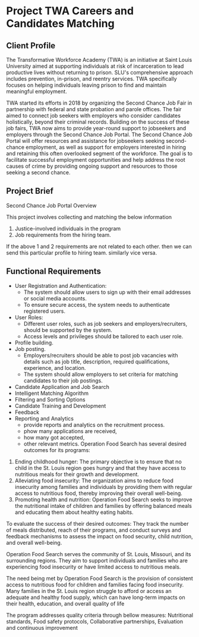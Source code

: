 # Project TWA Careers and Candidates Matching

## Client Profile

The Transformative Workforce Academy (TWA) is an initiative at Saint Louis University aimed at supporting individuals at risk of incarceration to lead productive lives without returning to prison. SLU's comprehensive approach includes prevention, in-prison, and reentry services. TWA specifically focuses on helping individuals leaving prison to find and maintain meaningful employment.

TWA started its efforts in 2018 by organizing the Second Chance Job Fair in partnership with federal and state probation and parole offices. The fair aimed to connect job seekers with employers who consider candidates holistically, beyond their criminal records. Building on the success of these job fairs, TWA now aims to provide year-round support to jobseekers and employers through the Second Chance Job Portal. The Second Chance Job Portal will offer resources and assistance for jobseekers seeking second-chance employment, as well as support for employers interested in hiring and retaining this often overlooked segment of the workforce. The goal is to facilitate successful employment opportunities and help address the root causes of crime by providing ongoing support and resources to those seeking a second chance.

## Project Brief

Second Chance Job Portal Overview

This project involves collecting and matching the below information

1. Justice-involved individuals in the program
2. Job requirements from the hiring team.

If the above 1 and 2 requirements are not related to each other. then we can send this particular profile to hiring team. similarly vice versa.

## Functional Requirements


* User Registration and Authentication:
    * The system should allow users to sign up with their email addresses or social media accounts.
    * To ensure secure access, the system needs to authenticate registered users.
* User Roles:
    * Different user roles, such as job seekers and employers/recruiters, should be supported by the system.
    * Access levels and privileges should be tailored to each user role.
* Profile building.
* Job posting.
    * Employers/recruiters should be able to post job vacancies with details such as job title, description, required qualifications, experience, and location.
    * The system should allow employers to set criteria for matching candidates to their job postings.
* Candidate Application and Job Search
* Intelligent Matching Algorithm
* Filtering and Sorting Options
* Candidate Training and Development
* Feedback
* Reporting and Analytics 
    * provide reports and analytics on the recruitment process. 
    * phow many applications are received, 
    * how many got accepted, 
    * other relevant metrics.
Operation Food Search has several desired outcomes for its programs:

1. Ending childhood hunger: The primary objective is to ensure that no child in the St. Louis region goes hungry and that they have access to nutritious meals for their growth and development.
2. Alleviating food insecurity: The organization aims to reduce food insecurity among families and individuals by providing them with regular access to nutritious food, thereby improving their overall well-being.
3. Promoting health and nutrition: Operation Food Search seeks to improve the nutritional intake of children and families by offering balanced meals and educating them about healthy eating habits.


To evaluate the success of their desired outcomes: They track the number of meals distributed, reach of their programs, and conduct surveys and feedback mechanisms to assess the impact on food security, child nutrition, and overall well-being. 

Operation Food Search serves the community of St. Louis, Missouri, and its surrounding regions. They aim to support individuals and families who are experiencing food insecurity or have limited access to nutritious meals.


The need being met by Operation Food Search is the provision of consistent access to nutritious food for children and families facing food insecurity.
Many families in the St. Louis region struggle to afford or access an adequate and healthy food supply, which can have long-term impacts on their health, education, and overall quality of life


The program addresses quality criteria through bellow measures:
Nutritional standards, Food safety protocols, Collaborative partnerships, Evaluation and continuous improvement
